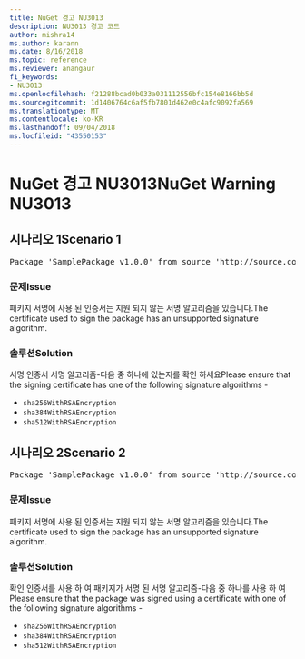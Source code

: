 ```yaml
---
title: NuGet 경고 NU3013
description: NU3013 경고 코드
author: mishra14
ms.author: karann
ms.date: 8/16/2018
ms.topic: reference
ms.reviewer: anangaur
f1_keywords:
- NU3013
ms.openlocfilehash: f21288bcad0b033a031112556bfc154e8166bb5d
ms.sourcegitcommit: 1d1406764c6af5fb7801d462e0c4afc9092fa569
ms.translationtype: MT
ms.contentlocale: ko-KR
ms.lasthandoff: 09/04/2018
ms.locfileid: "43550153"
---
```

# <a name="nuget-warning-nu3013"></a><span data-ttu-id="b0021-103">NuGet 경고 NU3013</span><span class="sxs-lookup"><span data-stu-id="b0021-103">NuGet Warning NU3013</span></span>

## <a name="scenario-1"></a><span data-ttu-id="b0021-104">시나리오 1</span><span class="sxs-lookup"><span data-stu-id="b0021-104">Scenario 1</span></span>

<pre>Package 'SamplePackage v1.0.0' from source 'http://source.com/index.json': The signing certificate has an unsupported signature algorithm.</pre>

### <a name="issue"></a><span data-ttu-id="b0021-105">문제</span><span class="sxs-lookup"><span data-stu-id="b0021-105">Issue</span></span>

<span data-ttu-id="b0021-106">패키지 서명에 사용 된 인증서는 지원 되지 않는 서명 알고리즘을 있습니다.</span><span class="sxs-lookup"><span data-stu-id="b0021-106">The certificate used to sign the package has an unsupported signature algorithm.</span></span>


### <a name="solution"></a><span data-ttu-id="b0021-107">솔루션</span><span class="sxs-lookup"><span data-stu-id="b0021-107">Solution</span></span>

<span data-ttu-id="b0021-108">서명 인증서 서명 알고리즘-다음 중 하나에 있는지를 확인 하세요</span><span class="sxs-lookup"><span data-stu-id="b0021-108">Please ensure that the signing certificate has one of the following signature algorithms -</span></span> 
* `sha256WithRSAEncryption`
* `sha384WithRSAEncryption`
* `sha512WithRSAEncryption`



## <a name="scenario-2"></a><span data-ttu-id="b0021-109">시나리오 2</span><span class="sxs-lookup"><span data-stu-id="b0021-109">Scenario 2</span></span>

<pre>Package 'SamplePackage v1.0.0' from source 'http://source.com/index.json': The primary signature's certificate has an unsupported signature algorithm.</pre>

### <a name="issue"></a><span data-ttu-id="b0021-110">문제</span><span class="sxs-lookup"><span data-stu-id="b0021-110">Issue</span></span>

<span data-ttu-id="b0021-111">패키지 서명에 사용 된 인증서는 지원 되지 않는 서명 알고리즘을 있습니다.</span><span class="sxs-lookup"><span data-stu-id="b0021-111">The certificate used to sign the package has an unsupported signature algorithm.</span></span>


### <a name="solution"></a><span data-ttu-id="b0021-112">솔루션</span><span class="sxs-lookup"><span data-stu-id="b0021-112">Solution</span></span>

<span data-ttu-id="b0021-113">확인 인증서를 사용 하 여 패키지가 서명 된 서명 알고리즘-다음 중 하나를 사용 하 여</span><span class="sxs-lookup"><span data-stu-id="b0021-113">Please ensure that the package was signed using a certificate with one of the following signature algorithms -</span></span> 
* `sha256WithRSAEncryption`
* `sha384WithRSAEncryption`
* `sha512WithRSAEncryption`


